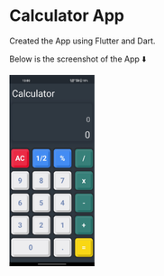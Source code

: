 # Calculator App

Created the App using Flutter and Dart.

Below is the screenshot of the App ⬇️

<div style="display: flex;">
  <img style="width: 30%; display: inline-block;" src="assets/screenshots/1.jpg">
</div>

